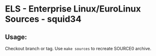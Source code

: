 # ELS - Enterprise Linux/EuroLinux Sources - squid34
 
## Usage:
  Checkout branch or tag. Use `make sources` to recreate  SOURCE0 archive.
